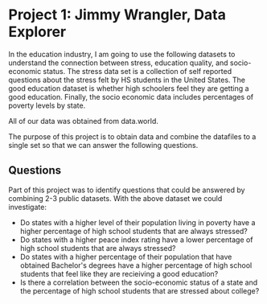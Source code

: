 # Project 1: Jimmy Wrangler, Data Explorer

In the education industry, I am going to use the following datasets to understand the connection between stress, education quality, and socio-economic status. The stress data set is a collection of self reported questions about the stress felt by HS students in the United States. The good education dataset is whether high schoolers feel they are getting a good education. Finally, the socio economic data includes percentages of poverty levels by state.

All of our data was obtained from data.world.

The purpose of this project is to obtain data and combine the datafiles to a single set so that we can answer the following questions.

## Questions

Part of this project was to identify questions that could be answered by combining 2-3 public datasets. With the above dataset we could investigate:
* Do states with a higher level of their population living in poverty have a higher percentage of high school students that are always stressed?
* Do states with a higher peace index rating have a lower percentage of high school students that are always stressed?
* Do states with a higher percentage of their population that have obtained Bachelor's degrees have a higher percentage of high school students that feel like they are recieiving a good education?
* Is there a correlation between the socio-economic status of a state and the percentage of high school students that are stressed about college?
